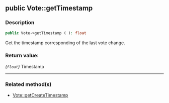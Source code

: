 ## public Vote::getTimestamp

### Description    

```php
public Vote->getTimestamp ( ): float
```

Get the timestamp corresponding of the last vote change.
    

### Return value:   

*(```float```)* Timestamp


---------------------------------------

### Related method(s)      

* [Vote::getCreateTimestamp](../Vote%20Class/public%20Vote--getCreateTimestamp.md)    
